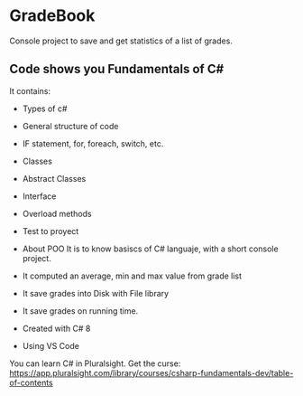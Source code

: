 # GradeBook
Console project to save and get statistics of a list of grades.

## Code shows you Fundamentals of C#


It contains:
- Types of c#
- General structure of code
 - IF statement, for, foreach, switch, etc.
- Classes
- Abstract Classes
- Interface
- Overload methods
- Test to proyect
- About POO
It is to know basiscs of C# languaje, with a short console project.
- It computed an average, min and max value from grade list
- It save grades into Disk with File library
- It save grades on running time.

- Created with C# 8
- Using VS Code

You can learn C# in Pluralsight.
Get the curse:
https://app.pluralsight.com/library/courses/csharp-fundamentals-dev/table-of-contents

